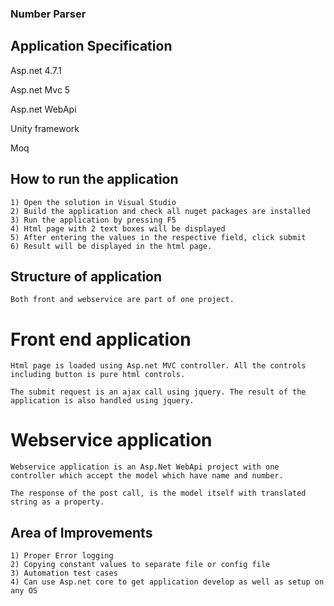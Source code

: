 ### Number Parser

## Application Specification

Asp.net 4.7.1

Asp.net Mvc 5

Asp.net WebApi

Unity framework

Moq

## How to run the application
    1) Open the solution in Visual Studio
    2) Build the application and check all nuget packages are installed
    3) Run the application by pressing F5
    4) Html page with 2 text boxes will be displayed
    5) After entering the values in the respective field, click submit 
    6) Result will be displayed in the html page.

## Structure of application
    Both front and webservice are part of one project. 

# Front end application
    Html page is loaded using Asp.net MVC controller. All the controls including button is pure html controls. 

    The submit request is an ajax call using jquery. The result of the application is also handled using jquery.

# Webservice application
    Webservice application is an Asp.Net WebApi project with one controller which accept the model which have name and number. 
    
    The response of the post call, is the model itself with translated string as a property.

## Area of Improvements
    1) Proper Error logging
    2) Copying constant values to separate file or config file
    3) Automation test cases
    4) Can use Asp.net core to get application develop as well as setup on any OS
